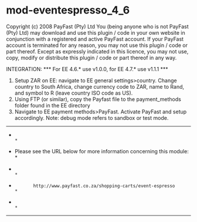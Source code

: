 # mod-eventespresso_4_6

Copyright (c) 2008 PayFast (Pty) Ltd
You (being anyone who is not PayFast (Pty) Ltd) may download and use this plugin / code in your own website in conjunction with a registered and active PayFast account. If your PayFast account is terminated for any reason, you may not use this plugin / code or part thereof.
Except as expressly indicated in this licence, you may not use, copy, modify or distribute this plugin / code or part thereof in any way.

INTEGRATION:
*** For EE 4.6.* use v1.0.0, for EE 4.7.* use v1.1.1 ***
1. Setup ZAR on EE: navigate to EE general settings>country. Change country to South Africa, change currency code to ZAR, name to Rand, and symbol to R (leave country ISO code as US).
2. Using FTP (or similar), copy the Payfast file to the payment_methods folder found in the EE directory
3. Navigate to EE payment methods>PayFast. Activate PayFast and setup accordingly. Note: debug mode refers to sandbox or test mode.


******************************************************************************
*                                                                            *
*    Please see the URL below for more information concerning this module:   *
*                                                                            *
*            http://www.payfast.co.za/shopping-carts/event-espresso          *
*                                                                            *
******************************************************************************
